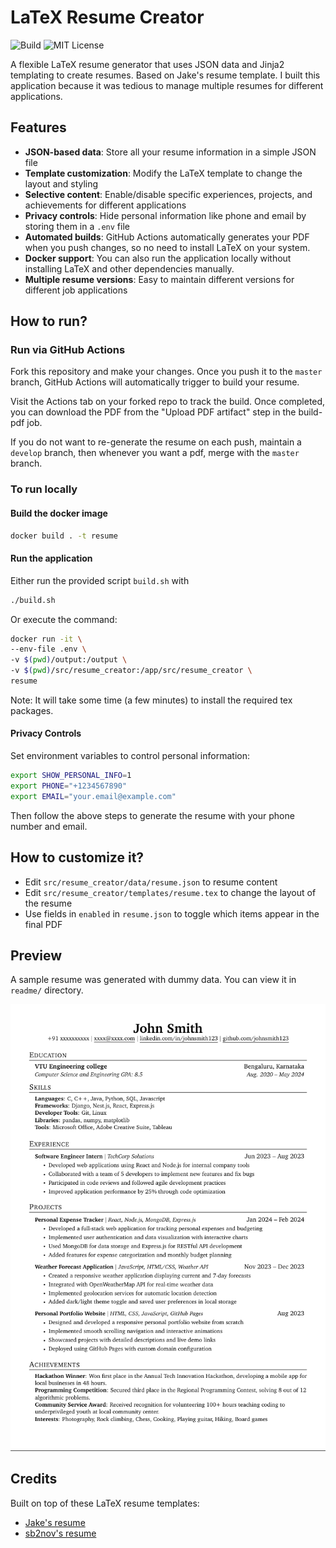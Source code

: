 # LaTeX Resume Creator

![Build](https://img.shields.io/github/actions/workflow/status/ananthvk/latex-resume-creator/deploy.yaml?branch=master)
![MIT License](https://img.shields.io/github/license/ananthvk/latex-resume-creator)

A flexible LaTeX resume generator that uses JSON data and Jinja2 templating to create resumes. Based on Jake's resume template. I built this application because it was tedious to manage multiple resumes for different applications.

## Features

- **JSON-based data**: Store all your resume information in a simple JSON file
- **Template customization**: Modify the LaTeX template to change the layout and styling
- **Selective content**: Enable/disable specific experiences, projects, and achievements for different applications
- **Privacy controls**: Hide personal information like phone and email by storing them in a `.env` file
- **Automated builds**: GitHub Actions automatically generates your PDF when you push changes, so no need to install LaTeX on your system.
- **Docker support**: You can also run the application locally without installing LaTeX and other dependencies manually.
- **Multiple resume versions**: Easy to maintain different versions for different job applications

## How to run? 
### Run via GitHub Actions

Fork this repository and make your changes. Once you push it to the `master` branch, GitHub Actions will automatically trigger to build your resume.

Visit the Actions tab on your forked repo to track the build. Once completed, you can download the PDF from the "Upload PDF artifact" step in the build-pdf job.

If you do not want to re-generate the resume on each push, maintain a `develop` branch, then whenever you want a pdf, merge with the `master` branch.

### To run locally
#### Build the docker image

```bash
docker build . -t resume
```

#### Run the application

Either run the provided script `build.sh` with
```bash
./build.sh
```
Or execute the command:

```bash
docker run -it \
--env-file .env \
-v $(pwd)/output:/output \
-v $(pwd)/src/resume_creator:/app/src/resume_creator \
resume
```
Note: It will take some time (a few minutes) to install the required tex packages.

#### Privacy Controls

Set environment variables to control personal information:

```bash
export SHOW_PERSONAL_INFO=1
export PHONE="+1234567890"
export EMAIL="your.email@example.com"
```
Then follow the above steps to generate the resume with your phone number and email.

## How to customize it?
- Edit `src/resume_creator/data/resume.json` to resume content
- Edit `src/resume_creator/templates/resume.tex` to change the layout of the resume
- Use fields in `enabled` in `resume.json` to toggle which items appear in the final PDF

## Preview

A sample resume was generated with dummy data. You can view it in `readme/` directory.

![Screenshot of resume](readme/image.png)

## Credits

Built on top of these LaTeX resume templates:
- [Jake's resume](https://github.com/jakegut/resume)
- [sb2nov's resume](https://github.com/sb2nov/resume/)
